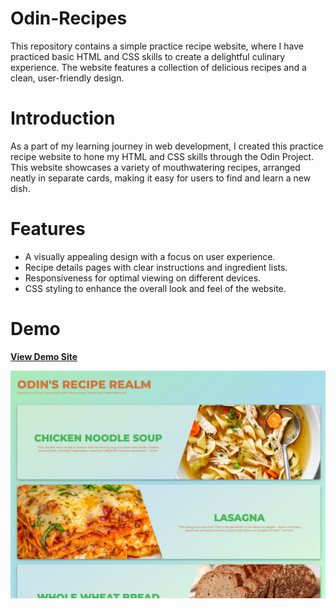 # Odin-Recipes

This repository contains a simple practice recipe website, where I have practiced basic HTML and CSS skills to create a delightful culinary experience. The website features a collection of delicious recipes and a clean, user-friendly design.

# Introduction

As a part of my learning journey in web development, I created this practice recipe website to hone my HTML and CSS skills through the Odin Project. This website showcases a variety of mouthwatering recipes, arranged neatly in separate cards, making it easy for users to find and learn a new dish.

# Features

- A visually appealing design with a focus on user experience.
- Recipe details pages with clear instructions and ingredient lists.
- Responsiveness for optimal viewing on different devices.
- CSS styling to enhance the overall look and feel of the website.

# Demo

[**View Demo Site**](https://vejtheguy.github.io/odin-recipes/)

![Odin Recipe Demo](images/odin-recipe-demo.png)
